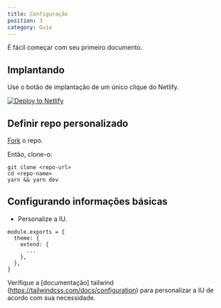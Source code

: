 ```yaml
---
title: Configuração
position: 3
category: Guia
---
```

É fácil começar com seu primeiro documento.

## Implantando

Use o botão de implantação de um único clique do Netlify.

[![Deploy to Netlify](https://www.netlify.com/img/deploy/button.svg)](https://app.netlify.com/start/deploy?repository=https://github.com/MexsonFernandes/nuxt-netlify-doc)

## Definir repo personalizado

[Fork](https://github.com/MexsonFernandes/nuxt-netlify-doc) o repo.

Então, clone-o:

```
git clone <repo-url>
cd <repo-name>
yarn && yarn dev
```

## Configurando informações básicas

* Personalize a IU.

```js[nuxt.config.js]
module.exports = {
  theme: {
    extend: {
      ...
    },
  },
}
```

Verifique a \[documentação] tailwind (https://tailwindcss.com/docs/configuration) para personalizar a IU de acordo com sua necessidade.